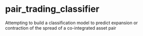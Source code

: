 # pair_trading_classifier
Attempting to build a classification model to predict expansion or contraction of the spread of a co-integrated asset pair

